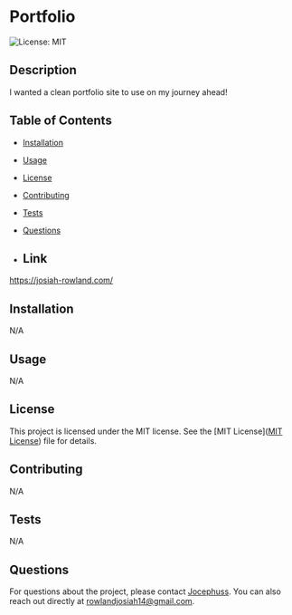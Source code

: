 
# Portfolio

![License: MIT](https://img.shields.io/badge/License-MIT-yellow.svg)

## Description
I wanted a clean portfolio site to use on my journey ahead!

## Table of Contents
- [Installation](#installation)
- [Usage](#usage)
- [License](#license)
- [Contributing](#contributing)
- [Tests](#tests)
- [Questions](#questions)

- ## Link
https://josiah-rowland.com/

## Installation
N/A

## Usage
N/A


## License

This project is licensed under the MIT license. See the [MIT License]([MIT License](https://opensource.org/licenses/MIT)) file for details.


## Contributing
N/A

## Tests
N/A

## Questions
For questions about the project, please contact [Jocephuss](https://github.com/Jocephuss).
You can also reach out directly at rowlandjosiah14@gmail.com.
